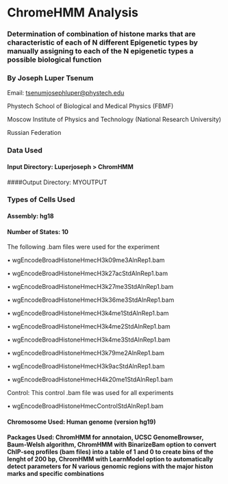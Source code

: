 # ChromeHMM Analysis

### Determination of combination of histone marks that are characteristic of each of N different Epigenetic types by manually assigning to each of the N epigenetic types a possible biological function

### By Joseph Luper Tsenum

Email: tsenumjosephluper@phystech.edu

Phystech School of Biological and Medical Physics (FBMF)

Moscow Institute of Physics and Technology (National Research University)

Russian Federation


### Data Used

#### Input Directory: Luperjoseph > ChromHMM

####Output Directory: MYOUTPUT

### Types of Cells Used

#### Assembly: hg18

#### Number of States: 10

The following .bam files were used for the experiment

• wgEncodeBroadHistoneHmecH3k09me3AlnRep1.bam

• wgEncodeBroadHistoneHmecH3k27acStdAlnRep1.bam

• wgEncodeBroadHistoneHmecH3k27me3StdAlnRep1.bam

• wgEncodeBroadHistoneHmecH3k36me3StdAlnRep1.bam

• wgEncodeBroadHistoneHmecH3k4me1StdAlnRep1.bam

• wgEncodeBroadHistoneHmecH3k4me2StdAlnRep1.bam

• wgEncodeBroadHistoneHmecH3k4me3StdAlnRep1.bam

• wgEncodeBroadHistoneHmecH3k79me2AlnRep1.bam

• wgEncodeBroadHistoneHmecH3k9acStdAlnRep1.bam

• wgEncodeBroadHistoneHmecH4k20me1StdAlnRep1.bam

Control: This control .bam file was used for all experiments

• wgEncodeBroadHistoneHmecControlStdAlnRep1.bam

#### Chromosome Used: Human genome (version hg19)

#### Packages Used: ChromHMM for annotaion, UCSC GenomeBrowser, Baum-Welsh algorithm, ChromHMM with BinarizeBam option to convert ChIP-seq profiles (bam files) into a table of 1 and 0 to create bins of the lenght of 200 bp, ChromHMM with LearnModel option to automatically detect parameters for N various genomic regions with the major histon marks and specific combinations
